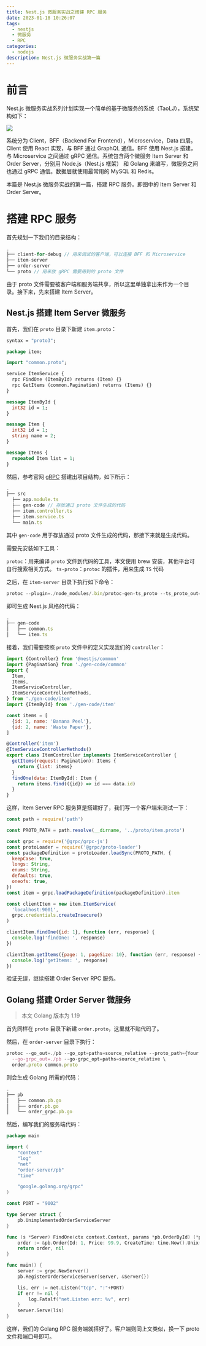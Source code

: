 ```yaml
---
title: Nest.js 微服务实战之搭建 RPC 服务
date: 2023-01-18 10:26:07
tags:
  - nestjs
  - 微服务
  - RPC
categories:
  - nodejs
description: Nest.js 微服务实战第一篇
---
```


# 前言

Nest.js 微服务实战系列计划实现一个简单的基于微服务的系统（TaoLJ），系统架构如下：

![](./nest-microservice-1/architecture.png)

系统分为 Client，BFF（Backend For Frontend），Microservice，Data 四层。Client 使用 React 实现，与 BFF 通过 GraphQL 通信。BFF 使用 Nest.js 搭建，与 Microservice 之间通过 gRPC 通信。系统包含两个微服务 Item Server 和 Order Server，分别用 Node.js（Nest.js 框架） 和 Golang 来编写，微服务之间也通过 gRPC 通信。数据层就使用最常用的 MySQL 和 Redis。

本篇是 Nest.js 微服务实战的第一篇，搭建 RPC 服务。即图中的 Item Server 和 Order Server。

# 搭建 RPC 服务

首先规划一下我们的目录结构：

```js
.
├── client-for-debug // 用来调试的客户端，可以连接 BFF 和 Microservice
├── item-server
├── order-server
└── proto // 用来放 gRPC 需要用到的 proto 文件
```

由于 proto 文件需要被客户端和服务端共享，所以这里单独拿出来作为一个目录。接下来，先来搭建 Item Server。

## Nest.js 搭建 Item Server 微服务

首先，我们在 `proto` 目录下新建 `item.proto`：

```proto
syntax = "proto3";

package item;

import "common.proto";

service ItemService {
  rpc FindOne (ItemById) returns (Item) {}
  rpc GetItems (common.Pagination) returns (Items) {}
}

message ItemById {
  int32 id = 1;
}

message Item {
  int32 id = 1;
  string name = 2;
}

message Items {
  repeated Item list = 1;
}
```

然后，参考官网 [gRPC](https://docs.nestjs.com/microservices/grpc) 搭建出项目结构，如下所示：

```js
.
├── src
  ├── app.module.ts
  ├── gen-code // 存放通过 proto 文件生成的代码
  ├── item.controller.ts
  ├── item.service.ts
  └── main.ts
```

其中 `gen-code` 用于存放通过 proto 文件生成的代码，那接下来就是生成代码。

需要先安装如下工具：

`protoc`：用来编译 `proto` 文件到代码的工具，本文使用 brew 安装，其他平台可自行搜索相关方式。
`ts-proto`：`protoc` 的插件，用来生成 `TS` 代码

之后，在 `item-server` 目录下执行如下命令：

```js
protoc --plugin=./node_modules/.bin/protoc-gen-ts_proto --ts_proto_out=./src/gen-code --ts_proto_opt=nestJs=true --proto_path=../proto item.proto
```

即可生成 Nest.js 风格的代码：

```js
.
├── gen-code
│   ├── common.ts
│   └── item.ts
```

接着，我们需要按照 `proto` 文件中的定义实现我们的 `controller`：

```js
import {Controller} from '@nestjs/common'
import {Pagination} from './gen-code/common'
import {
  Item,
  Items,
  ItemServiceController,
  ItemServiceControllerMethods,
} from './gen-code/item'
import {ItemById} from './gen-code/item'

const items = [
  {id: 1, name: 'Banana Peel'},
  {id: 2, name: 'Waste Paper'},
]

@Controller('item')
@ItemServiceControllerMethods()
export class ItemController implements ItemServiceController {
  getItems(request: Pagination): Items {
    return {list: items}
  }
  findOne(data: ItemById): Item {
    return items.find(({id}) => id === data.id)
  }
}
```

这样，Item Server RPC 服务算是搭建好了，我们写一个客户端来测试一下：

```js
const path = require('path')

const PROTO_PATH = path.resolve(__dirname, '../proto/item.proto')

const grpc = require('@grpc/grpc-js')
const protoLoader = require('@grpc/proto-loader')
const packageDefinition = protoLoader.loadSync(PROTO_PATH, {
  keepCase: true,
  longs: String,
  enums: String,
  defaults: true,
  oneofs: true,
})
const item = grpc.loadPackageDefinition(packageDefinition).item

const clientItem = new item.ItemService(
  'localhost:9001',
  grpc.credentials.createInsecure()
)

clientItem.findOne({id: 1}, function (err, response) {
  console.log('findOne: ', response)
})

clientItem.getItems({page: 1, pageSize: 10}, function (err, response) {
  console.log('getItems: ', response)
})
```

验证无误，继续搭建 Order Server RPC 服务。

## Golang 搭建 Order Server 微服务

> 本文 Golang 版本为 1.19

首先同样在 `proto` 目录下新建 `order.proto`，这里就不贴代码了。

然后，在 `order-server` 目录下执行：

```js
protoc --go_out=./pb --go_opt=paths=source_relative --proto_path={Your path here}/proto \
  --go-grpc_out=./pb --go-grpc_opt=paths=source_relative \
  order.proto common.proto
```

则会生成 Golang 所需的代码：

```js
.
├── pb
│   ├── common.pb.go
│   ├── order.pb.go
│   └── order_grpc.pb.go
```

然后，编写我们的服务端代码：

```go
package main

import (
	"context"
	"log"
	"net"
	"order-server/pb"
	"time"

	"google.golang.org/grpc"
)

const PORT = "9002"

type Server struct {
	pb.UnimplementedOrderServiceServer
}

func (s *Server) FindOne(ctx context.Context, params *pb.OrderById) (*pb.Order, error) {
	order := &pb.Order{Id: 1, Price: 99.9, CreateTime: time.Now().Unix(), ItemIds: []int32{1, 2}}
	return order, nil
}

func main() {
	server := grpc.NewServer()
	pb.RegisterOrderServiceServer(server, &Server{})

	lis, err := net.Listen("tcp", ":"+PORT)
	if err != nil {
		log.Fatalf("net.Listen err: %v", err)
	}
	server.Serve(lis)
}
```

这样，我们的 Golang RPC 服务端就搭好了。客户端则同上文类似，换一下 proto 文件和端口号即可。

